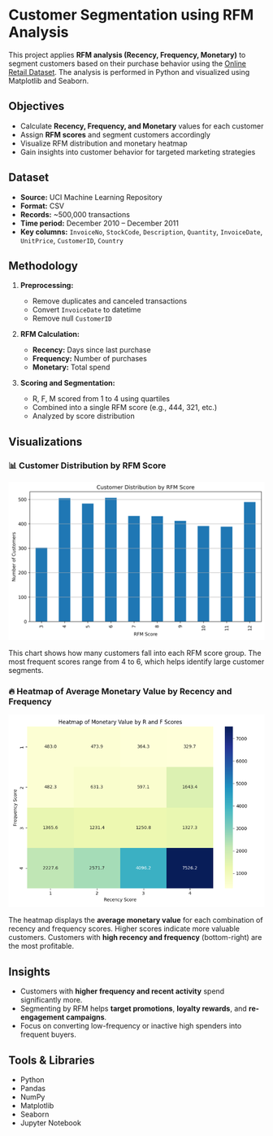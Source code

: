 # Customer Segmentation using RFM Analysis

This project applies **RFM analysis (Recency, Frequency, Monetary)** to segment customers based on their purchase behavior using the [Online Retail Dataset](https://archive.ics.uci.edu/ml/datasets/online+retail). The analysis is performed in Python and visualized using Matplotlib and Seaborn.

## Objectives

- Calculate **Recency, Frequency, and Monetary** values for each customer
- Assign **RFM scores** and segment customers accordingly
- Visualize RFM distribution and monetary heatmap
- Gain insights into customer behavior for targeted marketing strategies

## Dataset

- **Source:** UCI Machine Learning Repository
- **Format:** CSV
- **Records:** ~500,000 transactions
- **Time period:** December 2010 – December 2011
- **Key columns:** `InvoiceNo`, `StockCode`, `Description`, `Quantity`, `InvoiceDate`, `UnitPrice`, `CustomerID`, `Country`

## Methodology

1. **Preprocessing:**
   - Remove duplicates and canceled transactions
   - Convert `InvoiceDate` to datetime
   - Remove null `CustomerID`

2. **RFM Calculation:**
   - **Recency:** Days since last purchase
   - **Frequency:** Number of purchases
   - **Monetary:** Total spend

3. **Scoring and Segmentation:**
   - R, F, M scored from 1 to 4 using quartiles
   - Combined into a single RFM score (e.g., 444, 321, etc.)
   - Analyzed by score distribution

## Visualizations

### 📊 Customer Distribution by RFM Score

![RFM Score Distribution](screenshots/rfm_score_distribution.png)

This chart shows how many customers fall into each RFM score group. The most frequent scores range from 4 to 6, which helps identify large customer segments.

### 🔥 Heatmap of Average Monetary Value by Recency and Frequency

![Heatmap](screenshots/rfm_heatmap.png)

The heatmap displays the **average monetary value** for each combination of recency and frequency scores. Higher scores indicate more valuable customers. Customers with **high recency and frequency** (bottom-right) are the most profitable.

## Insights

- Customers with **higher frequency and recent activity** spend significantly more.
- Segmenting by RFM helps **target promotions**, **loyalty rewards**, and **re-engagement campaigns**.
- Focus on converting low-frequency or inactive high spenders into frequent buyers.

## Tools & Libraries

- Python
- Pandas
- NumPy
- Matplotlib
- Seaborn
- Jupyter Notebook